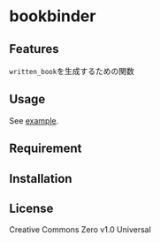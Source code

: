 bookbinder
==

## Features

`written_book`を生成するための関数

## Usage

See [example](https://github.com/a-happin/make_book/blob/master/data/bookbinder/functions/example.mcfunction).

## Requirement

## Installation

## License
Creative Commons Zero v1.0 Universal
